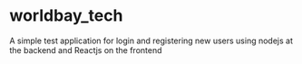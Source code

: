 # worldbay_tech
A simple test application for login and registering new users using nodejs at the backend and Reactjs on the frontend
